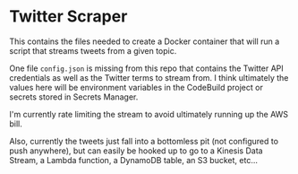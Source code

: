 # Twitter Scraper

This contains the files needed to create a Docker container that will run a script that streams tweets from a given topic.

One file `config.json` is missing from this repo that contains the Twitter API credentials as well as the Twitter terms to stream from. I think ultimately the values here will be environment variables in the CodeBuild project or secrets stored in Secrets Manager.

I'm currently rate limiting the stream to avoid ultimately running up the AWS bill.

Also, currently the tweets just fall into a bottomless pit (not configured to push anywhere), but can easily be hooked up to go to a Kinesis Data Stream, a Lambda function, a DynamoDB table, an S3 bucket, etc...
